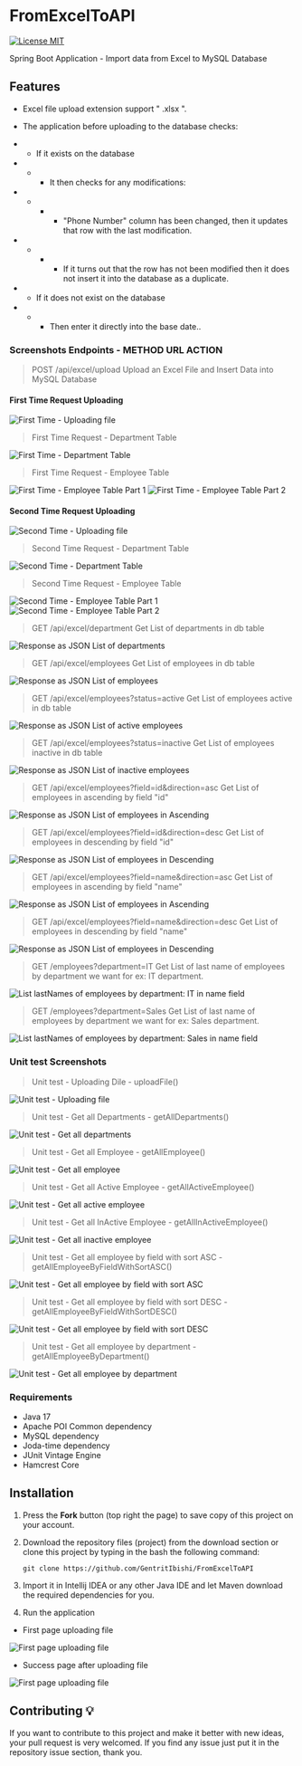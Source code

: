 # FromExcelToAPI
[![License MIT](https://img.shields.io/badge/license-MIT-blue.svg)](https://github.com/GentritIbishi/FromExcelToAPI/blob/master/LICENSE)

Spring Boot Application - Import data from Excel to MySQL Database

## Features

* Excel file upload extension support " .xlsx ".
* The application before uploading to the database checks:


* * If it exists on the database
* * * It then checks for any modifications:

* * * * "Phone Number" column has been changed, then it updates that row with the last modification.

* * * * If it turns out that the row has not been modified then it does not insert it into the database as a duplicate.

* * If it does not exist on the database
* * * Then enter it directly into the base date..

### Screenshots Endpoints - METHOD URL ACTION

> POST /api/excel/upload Upload an Excel File and Insert Data into MySQL Database

#### First Time Request Uploading

![First Time - Uploading file](screenshots/uploadEndpoint/first_upload_endpoint.png) 

> First Time Request - Department Table

![First Time - Department Table](screenshots/uploadEndpoint/first_department_table.png) 

> First Time Request - Employee Table

![First Time - Employee Table Part 1](screenshots/uploadEndpoint/first_employee_table_1.png) 
![First Time - Employee Table Part 2](screenshots/uploadEndpoint/first_employee_table_2.png) 

#### Second Time Request Uploading

![Second Time - Uploading file](screenshots/uploadEndpoint/second_upload_endpoint.png) 

> Second Time Request - Department Table

![Second Time - Department Table](screenshots/uploadEndpoint/second_department_table.png) 

> Second Time Request - Employee Table

![Second Time - Employee Table Part 1](screenshots/uploadEndpoint/second_employee_table_1.png) 
![Second Time - Employee Table Part 2](screenshots/uploadEndpoint/second_employee_table_2.png) 

> GET	/api/excel/department Get List of departments in db table

![Response as JSON List of departments](screenshots/departmentsEndpoint/endpoint.png) 

> GET	/api/excel/employees	Get List of employees in db table

![Response as JSON List of employees](screenshots/employeeEndpoint/endpoint.png) 

> GET	/api/excel/employees?status=active	Get List of employees active in db table

![Response as JSON List of active employees](screenshots/employeeEndpoint/employee_status_active.png) 

> GET	/api/excel/employees?status=inactive Get List of employees inactive in db table

![Response as JSON List of inactive employees](screenshots/employeeEndpoint/employee_status_inactive.png) 

> GET	/api/excel/employees?field=id&direction=asc Get List of employees in ascending by field "id"

![Response as JSON List of employees in Ascending](screenshots/employeeEndpoint/employee_field_id_direction_asc.png) 

> GET	/api/excel/employees?field=id&direction=desc Get List of employees in descending by field "id"

![Response as JSON List of employees in Descending](screenshots/employeeEndpoint/employee_field_id_direction_desc.png) 

> GET	/api/excel/employees?field=name&direction=asc Get List of employees in ascending by field "name"

![Response as JSON List of employees in Ascending](screenshots/employeeEndpoint/employee_field_name_direction_asc.png) 

> GET	/api/excel/employees?field=name&direction=desc Get List of employees in descending by field "name"

![Response as JSON List of employees in Descending](screenshots/employeeEndpoint/employee_field_name_direction_desc.png) 

> GET	/employees?department=IT Get List of last name of employees by department we want for ex: IT department.

![List lastNames of employees by department: IT in name field](screenshots/employeeEndpoint/employee_departmant_it.png)

> GET	/employees?department=Sales Get List of last name of employees by department we want for ex: Sales department.

![List lastNames of employees by department: Sales in name field](screenshots/employeeEndpoint/employee_departmant_sales.png) 

### Unit test Screenshots

> Unit test - Uploading Dile - uploadFile()

![Unit test - Uploading file](screenshots/unitTests/unit_test_uploadFile.png) 

> Unit test - Get all Departments - getAllDepartments()

![Unit test - Get all departments](screenshots/unitTests/unit_test_getAllDepartments.png) 

> Unit test - Get all Employee - getAllEmployee()

![Unit test - Get all employee](screenshots/unitTests/unit_test_getAllEmployee.png) 

> Unit test - Get all Active Employee - getAllActiveEmployee()

![Unit test - Get all active employee](screenshots/unitTests/unit_test_getAllActiveEmployee.png) 

> Unit test - Get all InActive Employee - getAllInActiveEmployee()

![Unit test - Get all inactive employee](screenshots/unitTests/unit_test_getAllInActiveEmployee.png) 

> Unit test - Get all employee by field with sort ASC - getAllEmployeeByFieldWithSortASC()

![Unit test - Get all employee by field with sort ASC](screenshots/unitTests/unit_test_getAllEmployeeByFieldWithSortASC.png) 

> Unit test - Get all employee by field with sort DESC - getAllEmployeeByFieldWithSortDESC()

![Unit test - Get all employee by field with sort DESC](screenshots/unitTests/unit_test_getAllEmployeeByFieldWithSortDESC.png) 

> Unit test - Get all employee by department - getAllEmployeeByDepartment()

![Unit test - Get all employee by department](screenshots/unitTests/unit_test_getAllEmployeeByDepartment.png) 

### Requirements
* Java 17
* Apache POI Common dependency
* MySQL dependency
* Joda-time dependency
* JUnit Vintage Engine
* Hamcrest Core

## Installation
1. Press the **Fork** button (top right the page) to save copy of this project on your account.
2. Download the repository files (project) from the download section or clone this project by typing in the bash the following command:

       git clone https://github.com/GentritIbishi/FromExcelToAPI
3. Import it in Intellij IDEA or any other Java IDE and let Maven download the required dependencies for you.
4. Run the application 

* First page uploading file

![First page uploading file](screenshots/runningApplication/firstPage.png) 

* Success page after uploading file

![First page uploading file](screenshots/runningApplication/SuccessPage.png) 

## Contributing 💡
If you want to contribute to this project and make it better with new ideas, your pull request is very welcomed.
If you find any issue just put it in the repository issue section, thank you.

